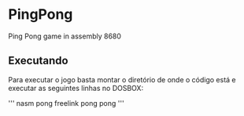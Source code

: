 # PingPong
Ping Pong game in assembly 8680

## Executando
Para executar o jogo basta montar o diretório de onde o código está e executar as seguintes linhas no DOSBOX:

'''
nasm pong
freelink pong
pong
'''
